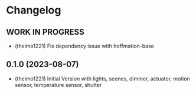 # Changelog

<!--
  Placeholder for the next version (at the beginning of the line):
  ## **WORK IN PROGRESS**
  * (theimo1221) Update packages
-->
## **WORK IN PROGRESS**
* (theimo1221) Fix dependency issue with hoffmation-base
## 0.1.0 (2023-08-07)
* (theimo1221) Initial Version with lights, scenes, dimmer, actuator, motion sensor, temperature sensor, shutter

